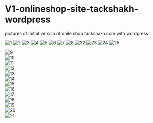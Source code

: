 # V1-onlineshop-site-tackshakh-wordpress
pictures of Initial version of onile shop tackshakh.com with wordpress

![1](https://user-images.githubusercontent.com/96224385/187239494-8b4d21cc-cae8-46e9-9d84-54f83b5e9a7b.jpg)
![2](https://user-images.githubusercontent.com/96224385/187239509-067019ae-6e08-473c-903c-503aee3b5fa9.jpg)
![3](https://user-images.githubusercontent.com/96224385/187239517-a0114355-fdf5-4a4f-aefc-82ec13751dab.jpg)
![4](https://user-images.githubusercontent.com/96224385/187239521-32b2b709-2dda-4254-ba4e-732136cffa57.jpg)
![5](https://user-images.githubusercontent.com/96224385/187239525-874dee77-7361-496d-9985-dc38c239e24f.jpg)
![6](https://user-images.githubusercontent.com/96224385/187239529-ef5c79d5-3abe-429c-be9b-5b6d43dff260.jpg)
![7](https://user-images.githubusercontent.com/96224385/187239537-8d5a040a-7466-49ff-ad44-251c7ee6c9cd.jpg)
![8](https://user-images.githubusercontent.com/96224385/187239544-38085eec-c606-402e-9208-f80658da7fac.jpg)
![22](https://user-images.githubusercontent.com/96224385/187239548-7dc8a6e5-5a24-4138-8dec-6a649ece2f47.jpg)
![23](https://user-images.githubusercontent.com/96224385/187239550-76bc6d88-14b5-4760-b716-c0c49892c1eb.jpg)
![24](https://user-images.githubusercontent.com/96224385/187239555-e4cf82a2-c6fc-4724-9481-839f88061b99.jpg)
![25](https://user-images.githubusercontent.com/96224385/187239560-f5aca60d-c780-4f9e-937d-eedc57d56270.jpg)

![9](https://user-images.githubusercontent.com/96224385/187240672-ad1ab315-87df-4d46-8c72-aef0b8a6de6e.jpg)
<br>
![10](https://user-images.githubusercontent.com/96224385/187240692-b82411a5-d1e6-4f8e-97f9-889d1dbfc8d4.jpg)
<br>
![11](https://user-images.githubusercontent.com/96224385/187240701-078e8273-2583-416e-9ad4-9b405282e123.jpg)
<br>
![12](https://user-images.githubusercontent.com/96224385/187240705-d5c6be8c-d928-4dd6-a651-135c52da9aff.jpg)
<br>
![13](https://user-images.githubusercontent.com/96224385/187240710-866cf5d9-e4b2-4617-a7fe-4d78ee585fcf.jpg)
<br>
![14](https://user-images.githubusercontent.com/96224385/187240714-873ffaff-419d-4c2f-b8f6-d332051b47ad.jpg)
<br>
![15](https://user-images.githubusercontent.com/96224385/187240719-adc50ab5-2e85-47cd-8c88-1d5cc4550164.jpg)
<br>
![16](https://user-images.githubusercontent.com/96224385/187240722-6a915c61-c039-4c69-98df-85ac2a739c59.jpg)
<br>
![17](https://user-images.githubusercontent.com/96224385/187240725-087506db-1343-429f-91da-44cb74fb3510.jpg)
<br>
![18](https://user-images.githubusercontent.com/96224385/187240728-82b342ef-3469-4f74-ab17-f614eb357911.jpg)
<br>
![19](https://user-images.githubusercontent.com/96224385/187240731-b63514b8-7666-4b34-b226-01f461bfff28.jpg)
<br>
![20](https://user-images.githubusercontent.com/96224385/187240733-05d69608-e4bf-4625-95e8-b3e741b48a75.jpg)
<br>
![21](https://user-images.githubusercontent.com/96224385/187240738-703afadc-8216-4402-8cc7-94f59597e5a2.jpg)

